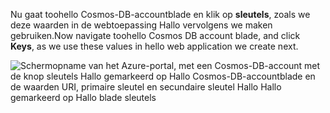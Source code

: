   <span data-ttu-id="102b1-101">Nu gaat toohello Cosmos-DB-accountblade en klik op **sleutels**, zoals we deze waarden in de webtoepassing Hallo vervolgens we maken gebruiken.</span><span class="sxs-lookup"><span data-stu-id="102b1-101">Now navigate toohello Cosmos DB account blade, and click **Keys**, as we use these values in hello web application we create next.</span></span>

![Schermopname van het Azure-portal, met een Cosmos-DB-account met de knop sleutels Hallo gemarkeerd op Hallo Cosmos-DB-accountblade en de waarden URI, primaire sleutel en secundaire sleutel Hallo Hallo gemarkeerd op Hallo blade sleutels](./media/cosmos-db-keys/keys.png)

